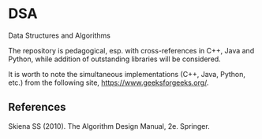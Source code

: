 # DSA
Data Structures and Algorithms

The repository is pedagogical, esp. with cross-references in C++, Java and Python, while addition of outstanding libraries will be considered.

It is worth to note the simultaneous implementations (C++, Java, Python, etc.) from the following site, https://www.geeksforgeeks.org/.


## References

Skiena SS (2010). The Algorithm Design Manual, 2e. Springer.
